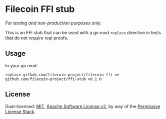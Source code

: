 # Filecoin FFI stub

_For testing and non-production purposes only._

This is an FFI stub that can be used with a go.mod `replace` directive
in tests that do not require real proofs.

## Usage

In your go.mod:

```
replace github.com/filecoin-project/filecoin-ffi => github.com/filecoin-project/ffi-stub v0.1.0
```

## License

Dual-licensed: [MIT](./LICENSE-MIT), [Apache Software License v2](./LICENSE-APACHE), by way of the
[Permissive License Stack](https://protocol.ai/blog/announcing-the-permissive-license-stack/).
